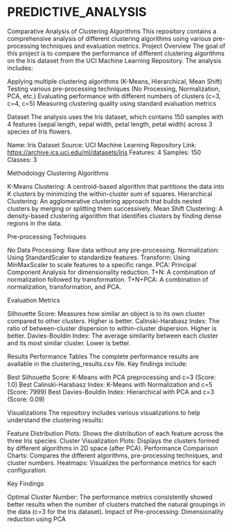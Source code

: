 # PREDICTIVE_ANALYSIS
Comparative Analysis of Clustering Algorithms
This repository contains a comprehensive analysis of different clustering algorithms using various pre-processing techniques and evaluation metrics.
Project Overview
The goal of this project is to compare the performance of different clustering algorithms on the Iris dataset from the UCI Machine Learning Repository. The analysis includes:

Applying multiple clustering algorithms (K-Means, Hierarchical, Mean Shift)
Testing various pre-processing techniques (No Processing, Normalization, PCA, etc.)
Evaluating performance with different numbers of clusters (c=3, c=4, c=5)
Measuring clustering quality using standard evaluation metrics

Dataset
The analysis uses the Iris dataset, which contains 150 samples with 4 features (sepal length, sepal width, petal length, petal width) across 3 species of Iris flowers.

Name: Iris Dataset
Source: UCI Machine Learning Repository
Link: https://archive.ics.uci.edu/ml/datasets/iris
Features: 4
Samples: 150
Classes: 3

Methodology
Clustering Algorithms

K-Means Clustering: A centroid-based algorithm that partitions the data into K clusters by minimizing the within-cluster sum of squares.
Hierarchical Clustering: An agglomerative clustering approach that builds nested clusters by merging or splitting them successively.
Mean Shift Clustering: A density-based clustering algorithm that identifies clusters by finding dense regions in the data.

Pre-processing Techniques

No Data Processing: Raw data without any pre-processing.
Normalization: Using StandardScaler to standardize features.
Transform: Using MinMaxScaler to scale features to a specific range.
PCA: Principal Component Analysis for dimensionality reduction.
T+N: A combination of normalization followed by transformation.
T+N+PCA: A combination of normalization, transformation, and PCA.

Evaluation Metrics

Silhouette Score: Measures how similar an object is to its own cluster compared to other clusters. Higher is better.
Calinski-Harabasz Index: The ratio of between-cluster dispersion to within-cluster dispersion. Higher is better.
Davies-Bouldin Index: The average similarity between each cluster and its most similar cluster. Lower is better.

Results
Performance Tables
The complete performance results are available in the clustering_results.csv file. Key findings include:

Best Silhouette Score: K-Means with PCA preprocessing and c=3 (Score: 1.0)
Best Calinski-Harabasz Index: K-Means with Normalization and c=5 (Score: 7999)
Best Davies-Bouldin Index: Hierarchical with PCA and c=3 (Score: 0.09)

Visualizations
The repository includes various visualizations to help understand the clustering results:

Feature Distribution Plots: Shows the distribution of each feature across the three Iris species.
Cluster Visualization Plots: Displays the clusters formed by different algorithms in 2D space (after PCA).
Performance Comparison Charts: Compares the different algorithms, pre-processing techniques, and cluster numbers.
Heatmaps: Visualizes the performance metrics for each configuration.

Key Findings

Optimal Cluster Number: The performance metrics consistently showed better results when the number of clusters matched the natural groupings in the data (c=3 for the Iris dataset).
Impact of Pre-processing: Dimensionality reduction using PCA

